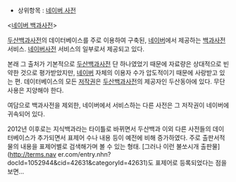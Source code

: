   * 상위항목 : [네이버 사전](%EB%84%A4%EC%9D%B4%EB%B2%84%20%EC%82%AC%EC%A0%84.md)  

<[네이버 백과사전](http://100.naver.com/)>

[두산백과사전](%EB%91%90%EC%82%B0%EB%B0%B1%EA%B3%BC%EC%82%AC%EC%A0%84.md)의
데이터베이스를 주로 이용하여 구축된, [네이버](%EB%84%A4%EC%9D%B4%EB%B2%84.md)에서 제공하는
[백과사전](%EB%B0%B1%EA%B3%BC%EC%82%AC%EC%A0%84.md) 서비스. [네이버사전](%EB%84%A4%EC%9D%B4%EB%B2%84%20%EC%82%AC%EC%A0%84.md) 서비스의 일부로서 제공되고 있다.

본래 그 출처가 기본적으로
[두산백과사전](%EB%91%90%EC%82%B0%EB%B0%B1%EA%B3%BC%EC%82%AC%EC%A0%84.md) 단 하나였었기
때문에 자료량은 상대적으로 빈약한 것으로 평가받았지만, [네이버](%EB%84%A4%EC%9D%B4%EB%B2%84.md) 자체의
이용자 수가 압도적이기 때문에 사랑받고 있는 편. 데이터베이스의 모든
[저작권](%EC%A0%80%EC%9E%91%EA%B6%8C.md)은
[두산백과사전](%EB%91%90%EC%82%B0%EB%B0%B1%EA%B3%BC%EC%82%AC%EC%A0%84.md)의 제공자인
두산동아에 있다. 무단 사용은 지양해야 한다.

여담으로 백과사전을 제외한, 네이버에서 서비스하는 다른 사전은 그 저작권이 네이버에 귀속되어 있다.

2012년 이후로는 지식백과라는 타이틀로 바뀌면서 두산백과 이외 다른 사전들의 데이터베이스가 추가되면서 표제어 수나 내용 등이 예전에 비해
증가하였다. 주로 출판서적물의 내용을 표제어별로 검색해가며 볼 수 있는 형태. [그러나 이런 불쏘시개 출판물](http://terms.nav
er.com/entry.nhn?docId=1052944&cid=42631&categoryId=42631)도 표제어로 등록되었다는 점을
보면...

